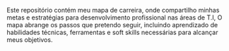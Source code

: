 Este repositório contém meu mapa de carreira, onde compartilho minhas metas e estratégias para desenvolvimento profissional nas áreas de T.I, O mapa abrange os passos que pretendo seguir, incluindo aprendizado de habilidades técnicas, ferramentas e soft skills necessárias para alcançar meus objetivos.
